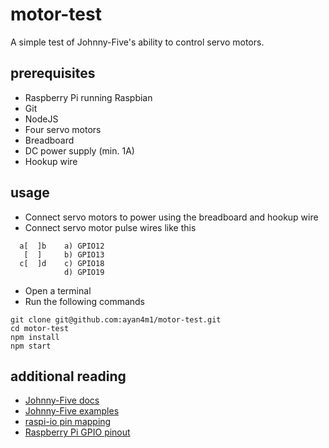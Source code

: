 # motor-test

A simple test of Johnny-Five's ability to control servo motors.

## prerequisites

- Raspberry Pi running Raspbian
- Git
- NodeJS
- Four servo motors
- Breadboard
- DC power supply (min. 1A)
- Hookup wire

## usage

- Connect servo motors to power using the breadboard and hookup wire
- Connect servo motor pulse wires like this

```
  a[  ]b    a) GPIO12
   [  ]     b) GPIO13
  c[  ]d    c) GPIO18
            d) GPIO19
```

- Open a terminal
- Run the following commands

```
git clone git@github.com:ayan4m1/motor-test.git
cd motor-test
npm install
npm start
```

## additional reading

- [Johnny-Five docs](http://johnny-five.io/api/)
- [Johnny-Five examples](http://johnny-five.io/examples/)
- [raspi-io pin mapping](https://github.com/nebrius/raspi-io/wiki/Pin-Information#model-abraspberry-pi-2raspberry-pi-3raspberry-pi-zero)
- [Raspberry Pi GPIO pinout](https://pi4j.com/1.2/images/j8header-3b-plus.png)
